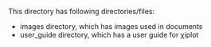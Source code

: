 This directory has following directories/files:

 - images directory, which has images used in documents
 - user_guide directory, which has a user guide for &chi;iplot
